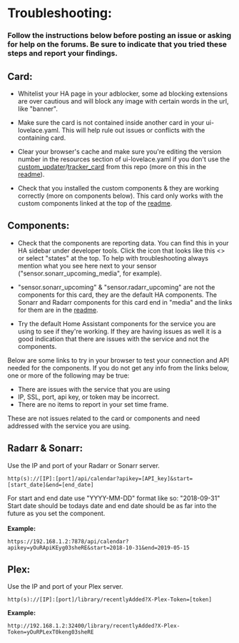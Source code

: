 # Troubleshooting:
### Follow the instructions below before posting an issue or asking for help on the forums. Be sure to indicate that you tried these steps and report your findings.

## Card:

* Whitelist your HA page in your adblocker, some ad blocking extensions are over cautious and will block any image with certain words in the url, like "banner".

* Make sure the card is not contained inside another card in your ui-lovelace.yaml. This will help rule out issues or conflicts with the containing card.

* Clear your browser's cache and make sure you're editing the version number in the resources section of ui-lovelace.yaml if you don't use the [custom_updater](https://github.com/custom-components/custom_updater)/[tracker_card](https://github.com/custom-cards/tracker-card) from this repo (more on this in the [readme](https://github.com/custom-cards/upcoming-media-card/blob/master/README.md)).

* Check that you installed the custom components & they are working correctly (more on components below). This card only works with the custom components linked at the top of the [readme](https://github.com/custom-cards/upcoming-media-card/blob/master/README.md).

## Components:

* Check that the components are reporting data. You can find this in your HA sidebar under developer tools. Click
the icon that looks like this <> or select "states" at the top. To help with troubleshooting always mention what you see here next to your sensor ("sensor.sonarr_upcoming_media", for example).

* "sensor.sonarr_upcoming" & "sensor.radarr_upcoming" are not the components for this card, they are the default HA components. The Sonarr and Radarr components for this card end in "media" and the links for them are in the [readme](https://github.com/custom-cards/upcoming-media-card/blob/master/README.md).

* Try the default Home Assistant components for the service you are using to see if they're working. If they are having issues as well it is a good indication that there are issues with the service and not the components.

Below are some links to try in your browser to test your connection and API needed for the components.
If you do not get any info from the links below, one or more of the following may be true:

* There are issues with the service that you are using
* IP, SSL, port, api key, or token may be incorrect.
* There are no items to report in your set time frame.

These are not issues related to the card or components and need addressed with the service you are using.

## Radarr & Sonarr:
Use the IP and port of your
Radarr or Sonarr server.
`````
http(s)://[IP]:[port]/api/calendar?apikey=[API_key]&start=[start_date]&end=[end_date]
`````
For start and end date use "YYYY-MM-DD" format like so: "2018-09-31"
Start date should be todays date and end date should be as far into the future as you set the component. </br></br>
**Example:**
`````
https://192.168.1.2:7878/api/calendar?apikey=yOuRApiKEyg03sheRE&start=2018-10-31&end=2019-05-15
`````
## Plex:
Use the IP and port of your Plex server.
`````
http(s)://[IP]:[port]/library/recentlyAdded?X-Plex-Token=[token]
`````
**Example:**
`````
http://192.168.1.2:32400/library/recentlyAdded?X-Plex-Token=yOuRPLexT0keng03sheRE
`````
